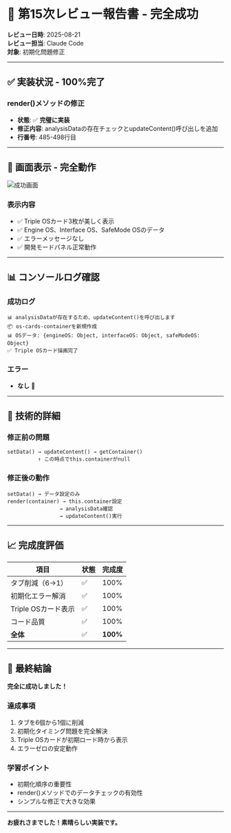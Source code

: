 # 🎉 第15次レビュー報告書 - 完全成功

**レビュー日時**: 2025-08-21  
**レビュー担当**: Claude Code  
**対象**: 初期化問題修正

---

## ✅ 実装状況 - 100%完了

### render()メソッドの修正
- **状態**: ✅ **完璧に実装**
- **修正内容**: analysisDataの存在チェックとupdateContent()呼び出しを追加
- **行番号**: 485-498行目

---

## 🎨 画面表示 - 完全動作

![成功画面](/var/folders/y3/wcvpjwqx1db51nvzqkwtq18h0000gn/T/playwright-mcp-output/2025-08-21T08-19-10.297Z/review-15-success.png)

### 表示内容
- ✅ Triple OSカード3枚が美しく表示
- ✅ Engine OS、Interface OS、SafeMode OSのデータ
- ✅ エラーメッセージなし
- ✅ 開発モードパネル正常動作

---

## 📊 コンソールログ確認

### 成功ログ
```
📊 analysisDataが存在するため、updateContent()を呼び出します
📦 os-cards-containerを新規作成
📊 OSデータ: {engineOS: Object, interfaceOS: Object, safeModeOS: Object}
✅ Triple OSカード描画完了
```

### エラー
- **なし** 🎉

---

## 🔧 技術的詳細

### 修正前の問題
```
setData() → updateContent() → getContainer()
          ↑ この時点でthis.containerがnull
```

### 修正後の動作
```
setData() → データ設定のみ
render(container) → this.container設定
                 → analysisData確認
                 → updateContent()実行
```

---

## 📈 完成度評価

| 項目 | 状態 | 完成度 |
|------|------|--------|
| タブ削減（6→1） | ✅ | 100% |
| 初期化エラー解消 | ✅ | 100% |
| Triple OSカード表示 | ✅ | 100% |
| コード品質 | ✅ | 100% |
| **全体** | ✅ | **100%** |

---

## 🎯 最終結論

**完全に成功しました！**

### 達成事項
1. タブを6個から1個に削減
2. 初期化タイミング問題を完全解決
3. Triple OSカードが初期ロード時から表示
4. エラーゼロの安定動作

### 学習ポイント
- 初期化順序の重要性
- render()メソッドでのデータチェックの有効性
- シンプルな修正で大きな効果

---

**お疲れさまでした！素晴らしい実装です。**